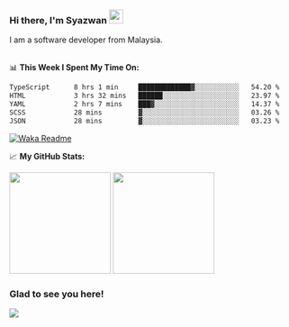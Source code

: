 ### Hi there, I'm Syazwan <img src="https://media.giphy.com/media/hvRJCLFzcasrR4ia7z/giphy.gif" width="25px">
I am a software developer from Malaysia.
<br/><br/>

📊 **This Week I Spent My Time On:**
<!--START_SECTION:waka-->

```txt
TypeScript      8 hrs 1 min     █████████████▓░░░░░░░░░░░   54.20 %
HTML            3 hrs 32 mins   ██████░░░░░░░░░░░░░░░░░░░   23.97 %
YAML            2 hrs 7 mins    ███▓░░░░░░░░░░░░░░░░░░░░░   14.37 %
SCSS            28 mins         ▓░░░░░░░░░░░░░░░░░░░░░░░░   03.26 %
JSON            28 mins         ▓░░░░░░░░░░░░░░░░░░░░░░░░   03.23 %
```

<!--END_SECTION:waka-->
[![Waka Readme](https://github.com/syazwanz/syazwanz/actions/workflows/wakatime.yml/badge.svg)](https://github.com/syazwanz/syazwanz/actions/workflows/wakatime.yml)

📈 **My GitHub Stats:**

<p>
  <img height="180em" src="https://github-readme-stats.vercel.app/api?username=syazwanz&show_icons=true&hide_border=false&&count_private=true&include_all_commits=true" />
  <img height="180em" src="https://github-readme-stats.vercel.app/api/top-langs/?username=syazwanz&exclude_repo=KNN-Image-Classification&show_icons=true&hide_border=false&layout=compact&langs_count=8"/>
</p>

### Glad to see you here!
![](https://visitor-badge.glitch.me/badge?page_id=syazwanz.syazwanz)
